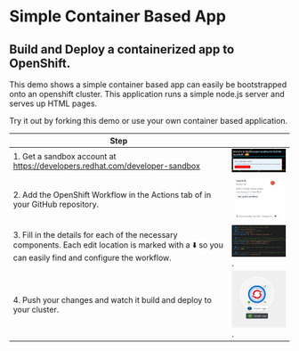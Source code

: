 # Simple Container Based App 

## Build and Deploy a containerized app to OpenShift. 

This demo shows a simple container based app can easily be bootstrapped onto an openshift cluster.
This application runs a simple node.js server and serves up HTML pages. 



Try it out by forking this demo or use your own container based application.
 
| Step    |    |
| ----------- | ----------- |
| 1. Get a sandbox account at https://developers.redhat.com/developer-sandbox      | ![OpenShift Sandbox Account](sandbox.png)       |
| 2. Add the OpenShift Workflow in the Actions tab of in your GitHub repository.   | ![OpenShift Workflow](workflow.png)         |
| 3. Fill in the details for each of the necessary components. Each edit location is marked with  a  ⬇️ so you can easily find and configure the workflow.       | ![destination](editconfig.png).    | 
| 4. Push your changes and watch it build and deploy to your cluster.     |    ![running](running.png).        |
 

